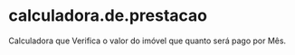 # calculadora.de.prestacao
Calculadora que Verifica o valor do imóvel que quanto será pago por Mês.
